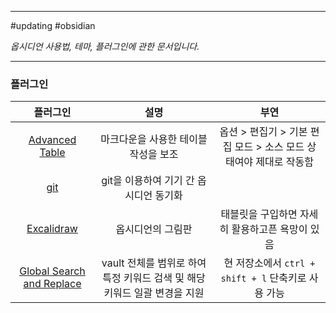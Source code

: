 
---

#updating #obsidian

*옵시디언 사용법, 테마, 플러그인에 관한 문서입니다.*

---

### 플러그인

|                                               플러그인                                                |                                   설명                                    |                               부연                                |
|:-----------------------------------------------------------------------------------------------------:|:-------------------------------------------------------------------------:|:-----------------------------------------------------------------:|
|               [Advanced Table](https://github.com/tgrosinger/advanced-tables-obsidian)                |                   마크다운을 사용한 테이블 작성을 보조                    | 옵션 > 편집기 > 기본 편집 모드 > 소스 모드 상태여야 제대로 작동함 |
|                           [git](https://github.com/denolehov/obsidian-git)                            |                  git을 이용하여 기기 간 옵시디언 동기화                   |                                                                   |
|                 [Excalidraw](https://github.com/zsviczian/obsidian-excalidraw-plugin)                 |                             옵시디언의 그림판                             |          태블릿을 구입하면 자세히 활용하고픈 욕망이 있음          |
| [Global Search and Replace](https://github.com/MahmoudFawzyKhalil/obsidian-global-search-and-replace) | vault 전체를 범위로 하여 특정 키워드 검색 및 해당 키워드 일괄 변경을 지원 | 현 저장소에서 `ctrl + shift + l` 단축키로 사용 가능                                                                  |

